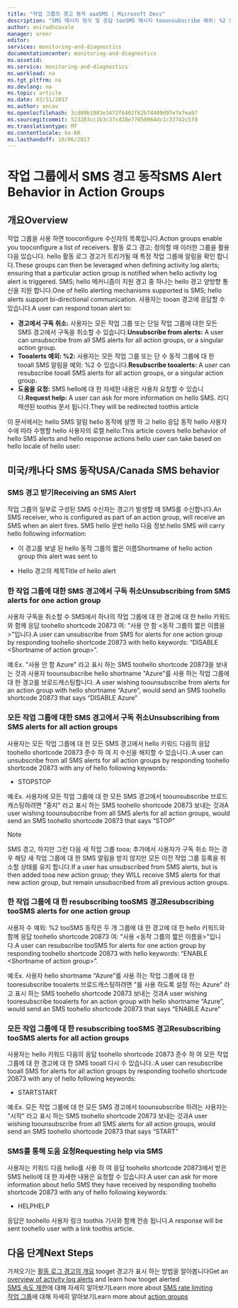 ```yaml
---
title: "작업 그룹의 경고 동작 aaaSMS | Microsoft Docs"
description: "SMS 메시지 형식 및 응답 tooSMS 메시지 toounsubscribe 예외: %2 또는 도움을 요청 합니다."
author: anirudhcavale
manager: orenr
editor: 
services: monitoring-and-diagnostics
documentationcenter: monitoring-and-diagnostics
ms.assetid: 
ms.service: monitoring-and-diagnostics
ms.workload: na
ms.tgt_pltfrm: na
ms.devlang: na
ms.topic: article
ms.date: 03/31/2017
ms.author: ancav
ms.openlocfilehash: 3cd09b1903e3472f6402f62b74409d97e7e7ea97
ms.sourcegitcommit: 523283cc1b3c37c428e77850964dc1c33742c5f0
ms.translationtype: MT
ms.contentlocale: ko-KR
ms.lasthandoff: 10/06/2017
---
```

# <a name="sms-alert-behavior-in-action-groups"></a><span data-ttu-id="5ef78-103">작업 그룹에서 SMS 경고 동작</span><span class="sxs-lookup"><span data-stu-id="5ef78-103">SMS Alert Behavior in Action Groups</span></span>
## <a name="overview"></a><span data-ttu-id="5ef78-104">개요</span><span class="sxs-lookup"><span data-stu-id="5ef78-104">Overview</span></span> ##
<span data-ttu-id="5ef78-105">작업 그룹을 사용 하면 tooconfigure 수신자의 목록입니다.</span><span class="sxs-lookup"><span data-stu-id="5ef78-105">Action groups enable you tooconfigure a list of receivers.</span></span> <span data-ttu-id="5ef78-106">활동 로그 경고; 정의할 때 이러한 그룹을 활용 다음 있습니다. hello 활동 로그 경고가 트리거될 때 특정 작업 그룹에 알림을 확인 합니다.</span><span class="sxs-lookup"><span data-stu-id="5ef78-106">These groups can then be leveraged when defining activity log alerts; ensuring that a particular action group is notified when hello activity log alert is triggered.</span></span> <span data-ttu-id="5ef78-107">SMS; hello 메커니즘이 지원 경고 중 하나는 hello 경고 양방향 통신을 지원 합니다.</span><span class="sxs-lookup"><span data-stu-id="5ef78-107">One of hello alerting mechanisms supported is SMS; hello alerts support bi-directional communication.</span></span> <span data-ttu-id="5ef78-108">사용자는 tooan 경고에 응답할 수 있습니다.</span><span class="sxs-lookup"><span data-stu-id="5ef78-108">A user can respond tooan alert to:</span></span>

- <span data-ttu-id="5ef78-109">**경고에서 구독 취소:** 사용자는 모든 작업 그룹 또는 단일 작업 그룹에 대한 모든 SMS 경고에서 구독을 취소할 수 있습니다.</span><span class="sxs-lookup"><span data-stu-id="5ef78-109">**Unsubscribe from alerts:** A user can unsubscribe from all SMS alerts for all action groups, or a singular action group.</span></span>  
- <span data-ttu-id="5ef78-110">**Tooalerts 예외: %2:** 사용자는 모든 작업 그룹 또는 단 수 동작 그룹에 대 한 tooall SMS 알림을 예외: %2 수 있습니다.</span><span class="sxs-lookup"><span data-stu-id="5ef78-110">**Resubscribe tooalerts:** A user can resubscribe tooall SMS alerts for all action groups, or a singular action group.</span></span>  
- <span data-ttu-id="5ef78-111">**도움을 요청:** SMS hello에 대 한 자세한 내용은 사용자 요청할 수 있습니다.</span><span class="sxs-lookup"><span data-stu-id="5ef78-111">**Request help:** A user can ask for more information on hello SMS.</span></span> <span data-ttu-id="5ef78-112">리디렉션된 toothis 문서 됩니다.</span><span class="sxs-lookup"><span data-stu-id="5ef78-112">They will be redirected toothis article</span></span>

<span data-ttu-id="5ef78-113">이 문서에서는 hello SMS 알림 hello 동작에 설명 하 고 hello 응답 동작 hello 사용자 수에 따라 수행할 hello 사용자의 로캘 hello:</span><span class="sxs-lookup"><span data-stu-id="5ef78-113">This article covers hello behavior of hello SMS alerts and hello response actions hello user can take based on hello locale of hello user:</span></span>

## <a name="usacanada-sms-behavior"></a><span data-ttu-id="5ef78-114">미국/캐나다 SMS 동작</span><span class="sxs-lookup"><span data-stu-id="5ef78-114">USA/Canada SMS behavior</span></span>
### <a name="receiving-an-sms-alert"></a><span data-ttu-id="5ef78-115">SMS 경고 받기</span><span class="sxs-lookup"><span data-stu-id="5ef78-115">Receiving an SMS Alert</span></span>
<span data-ttu-id="5ef78-116">작업 그룹의 일부로 구성된 SMS 수신자는 경고가 발생할 때 SMS를 수신합니다.</span><span class="sxs-lookup"><span data-stu-id="5ef78-116">An SMS receiver, who is configured as part of an action group, will receive an SMS when an alert fires.</span></span> <span data-ttu-id="5ef78-117">SMS hello 운반 hello 다음 정보:</span><span class="sxs-lookup"><span data-stu-id="5ef78-117">hello SMS will carry hello following information:</span></span>
* <span data-ttu-id="5ef78-118">이 경고를 보낼 된 hello 동작 그룹의 짧은 이름</span><span class="sxs-lookup"><span data-stu-id="5ef78-118">Shortname of hello action group this alert was sent to</span></span>
- <span data-ttu-id="5ef78-119">Hello 경고의 제목</span><span class="sxs-lookup"><span data-stu-id="5ef78-119">Title of hello alert</span></span>

### <a name="unsubscribing-from-sms-alerts-for-one-action-group"></a><span data-ttu-id="5ef78-120">한 작업 그룹에 대한 SMS 경고에서 구독 취소</span><span class="sxs-lookup"><span data-stu-id="5ef78-120">Unsubscribing from SMS alerts for one action group</span></span>
<span data-ttu-id="5ef78-121">사용자 구독을 취소할 수 SMS에서 하나의 작업 그룹에 대 한 경고에 대 한 hello 키워드와 함께 응답 toohello shortcode 20873 여: "사용 안 함 &lt;동작 그룹의 짧은 이름을&gt;"입니다.</span><span class="sxs-lookup"><span data-stu-id="5ef78-121">A user can unsubscribe from SMS for alerts for one action group by responding toohello shortcode 20873 with hello keywords: “DISABLE &lt;Shortname of action group&gt;”.</span></span>

<span data-ttu-id="5ef78-122">예:</span><span class="sxs-lookup"><span data-stu-id="5ef78-122">Ex.</span></span> <span data-ttu-id="5ef78-123">"사용 안 함 Azure" 라고 표시 하는 SMS toohello shortcode 20873을 보내는 것과 사용자 toounsubscribe hello shortname "Azure"를 사용 하는 작업 그룹에 대 한 경고를 브로드캐스팅합니다..</span><span class="sxs-lookup"><span data-stu-id="5ef78-123">A user wishing toounsubscribe from alerts for an action group with hello shortname “Azure”, would send an SMS toohello shortcode 20873 that says “DISABLE Azure”</span></span>

### <a name="unsubscribing-from-sms-alerts-for-all-action-groups"></a><span data-ttu-id="5ef78-124">모든 작업 그룹에 대한 SMS 경고에서 구독 취소</span><span class="sxs-lookup"><span data-stu-id="5ef78-124">Unsubscribing from SMS alerts for all action groups</span></span>
<span data-ttu-id="5ef78-125">사용자는 모든 작업 그룹에 대 한 모든 SMS 경고에서 hello 키워드 다음의 응답 toohello shortcode 20873 준수 하 여 지 수신을 해지할 수 있습니다.:</span><span class="sxs-lookup"><span data-stu-id="5ef78-125">A user can unsubscribe from all SMS alerts for all action groups by responding toohello shortcode 20873 with any of hello following keywords:</span></span>
* <span data-ttu-id="5ef78-126">STOP</span><span class="sxs-lookup"><span data-stu-id="5ef78-126">STOP</span></span>

<span data-ttu-id="5ef78-127">예:</span><span class="sxs-lookup"><span data-stu-id="5ef78-127">Ex.</span></span> <span data-ttu-id="5ef78-128">사용자에 모든 작업 그룹에 대 한 모든 SMS 경고에서 toounsubscribe 브로드캐스팅하려면 "중지" 라고 표시 하는 SMS toohello shortcode 20873 보내는 것과</span><span class="sxs-lookup"><span data-stu-id="5ef78-128">A user wishing toounsubscribe from all SMS alerts for all action groups, would send an SMS toohello shortcode 20873 that says “STOP”</span></span>

>[!NOTE]
><span data-ttu-id="5ef78-129">SMS 경고, 하지만 그런 다음 새 작업 그룹 tooa; 추가에서 사용자가 구독 취소 하는 경우 해당 새 작업 그룹에 대 한 SMS 알림을 받지 않지만 모든 이전 작업 그룹 등록을 취소할 상태를 유지 합니다.</span><span class="sxs-lookup"><span data-stu-id="5ef78-129">If a user has unsubscribed from SMS alerts, but is then added tooa new action group; they WILL receive SMS alerts for that new action group, but remain unsubscribed from all previous action groups.</span></span>
>
>

### <a name="resubscribing-toosms-alerts-for-one-action-group"></a><span data-ttu-id="5ef78-130">한 작업 그룹에 대 한 resubscribing tooSMS 경고</span><span class="sxs-lookup"><span data-stu-id="5ef78-130">Resubscribing tooSMS alerts for one action group</span></span>
<span data-ttu-id="5ef78-131">사용자 수 예외: %2 tooSMS 동작은 두 개 그룹에 대 한 경고에 대 한 hello 키워드와 함께 응답 toohello shortcode 20873 여: "사용 &lt;동작 그룹의 짧은 이름을&gt;"입니다.</span><span class="sxs-lookup"><span data-stu-id="5ef78-131">A user can resubscribe tooSMS for alerts for one action group by responding toohello shortcode 20873 with hello keywords: “ENABLE &lt;Shortname of action group&gt;”.</span></span>

<span data-ttu-id="5ef78-132">예:</span><span class="sxs-lookup"><span data-stu-id="5ef78-132">Ex.</span></span> <span data-ttu-id="5ef78-133">사용자 hello shortname "Azure"를 사용 하는 작업 그룹에 대 한 tooresubscribe tooalerts 브로드캐스팅하려면 "를 사용 하도록 설정 하는 Azure" 라고 표시 하는 SMS toohello shortcode 20873 보내는 것과</span><span class="sxs-lookup"><span data-stu-id="5ef78-133">A user wishing tooresubscribe tooalerts for an action group with hello shortname “Azure”, would send an SMS toohello shortcode 20873 that says “ENABLE Azure”</span></span>

### <a name="resubscribing-toosms-alerts-for-all-action-groups"></a><span data-ttu-id="5ef78-134">모든 작업 그룹에 대 한 resubscribing tooSMS 경고</span><span class="sxs-lookup"><span data-stu-id="5ef78-134">Resubscribing tooSMS alerts for all action groups</span></span>
<span data-ttu-id="5ef78-135">사용자는 hello 키워드 다음의 응답 toohello shortcode 20873 준수 하 여 모든 작업 그룹에 대 한 경고에 대 한 SMS tooall 다시 수 있습니다.:</span><span class="sxs-lookup"><span data-stu-id="5ef78-135">A user can resubscribe tooall SMS for alerts for all action groups by responding toohello shortcode 20873 with any of hello following keywords:</span></span>

* <span data-ttu-id="5ef78-136">START</span><span class="sxs-lookup"><span data-stu-id="5ef78-136">START</span></span>

<span data-ttu-id="5ef78-137">예:</span><span class="sxs-lookup"><span data-stu-id="5ef78-137">Ex.</span></span> <span data-ttu-id="5ef78-138">모든 작업 그룹에 대 한 모든 SMS 경고에서 toounsubscribe 하려는 사용자는 "시작" 라고 표시 하는 SMS toohello shortcode 20873 보내는 것과</span><span class="sxs-lookup"><span data-stu-id="5ef78-138">A user wishing toounsubscribe from all SMS alerts for all action groups, would send an SMS toohello shortcode 20873 that says “START”</span></span>

### <a name="requesting-help-via-sms"></a><span data-ttu-id="5ef78-139">SMS를 통해 도움 요청</span><span class="sxs-lookup"><span data-stu-id="5ef78-139">Requesting help via SMS</span></span>
<span data-ttu-id="5ef78-140">사용자는 키워드 다음 hello를 사용 하 여 응답 toohello shortcode 20873에서 받은 SMS hello에 대 한 자세한 내용은 요청할 수 있습니다.</span><span class="sxs-lookup"><span data-stu-id="5ef78-140">A user can ask for more information about hello SMS they have received by responding toohello shortcode 20873 with any of hello following keywords:</span></span>
* <span data-ttu-id="5ef78-141">HELP</span><span class="sxs-lookup"><span data-stu-id="5ef78-141">HELP</span></span>

<span data-ttu-id="5ef78-142">응답은 toohello 사용자 링크 toothis 기사와 함께 전송 됩니다.</span><span class="sxs-lookup"><span data-stu-id="5ef78-142">A response will be sent toohello user with a link toothis article.</span></span>

## <a name="next-steps"></a><span data-ttu-id="5ef78-143">다음 단계</span><span class="sxs-lookup"><span data-stu-id="5ef78-143">Next Steps</span></span>
<span data-ttu-id="5ef78-144">가져오기는 [활동 로그 경고의 개요](monitoring-overview-alerts.md) tooget 경고가 표시 하는 방법을 알아봅니다</span><span class="sxs-lookup"><span data-stu-id="5ef78-144">Get an [overview of activity log alerts](monitoring-overview-alerts.md) and learn how tooget alerted</span></span>  
<span data-ttu-id="5ef78-145">[SMS 속도 제한](monitoring-alerts-rate-limiting.md)에 대해 자세히 알아보기</span><span class="sxs-lookup"><span data-stu-id="5ef78-145">Learn more about [SMS rate limiting](monitoring-alerts-rate-limiting.md)</span></span>  
<span data-ttu-id="5ef78-146">[작업 그룹](monitoring-action-groups.md)에 대해 자세히 알아보기</span><span class="sxs-lookup"><span data-stu-id="5ef78-146">Learn more about [action groups](monitoring-action-groups.md)</span></span>
